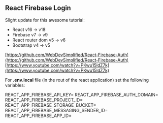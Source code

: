 ## React Firebase Login

Slight update for this awesome tutorial: 
- React v16 -> v18
- Firebase v7 -> v9
- React router dom v5 -> v6
- Bootstrap v4 -> v5


[https://github.com/WebDevSimplified/React-Firebase-Auth](https://github.com/WebDevSimplified/React-Firebase-Auth)
[https://www.youtube.com/watch?v=PKwu15ldZ7k](https://www.youtube.com/watch?v=PKwu15ldZ7k)

For **.env.local** file (in the rout of the react application) set the following variables:

REACT_APP_FIREBASE_API_KEY=
REACT_APP_FIREBASE_AUTH_DOMAIN=
REACT_APP_FIREBASE_PROJECT_ID=
REACT_APP_FIREBASE_STORAGE_BUCKET=
REACT_APP_FIREBASE_MESSAGING_SENDER_ID=
REACT_APP_FIREBASE_APP_ID=